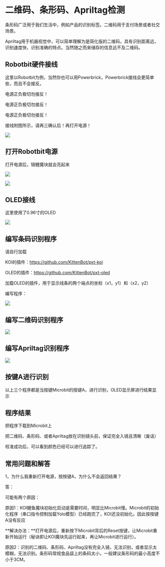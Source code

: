 # 二维码、条形码、Apriltag检测

条形码广泛用于我们生活中，例如产品的识别标签。二维码用于支付场景或者社交场景。

Apriltag用于机器视觉中，可以简单理解为是简化版的二维码，具有识别距离远，识别速度快，识别准确的特点。当然随之而来储存的信息远不及二维码。



## Robotbit硬件接线

这里以Robotbit为例，当然你也可以用Powerbrick，Powerbrick接线会更简单些，而且不会接反。

电源正负极切勿接反！

电源正负极切勿接反！

电源正负极切勿接反！



接线附图所示，请再三确认后！再打开电源！

![](KOI10/01.png)



## 打开Robotbit电源

打开电源后，锦鲤魔块就会亮起来

![](KOI10/02.png)

![](KOI10/03.png)







## OLED接线

这里使用了0.96寸的OLED

![](KOI04/03.png)



## 编写条码识别程序

请自行加载

KOI的插件：https://github.com/KittenBot/pxt-koi

OLED的插件：https://github.com/KittenBot/pxt-oled

加载OLED的插件，用于显示线条的两个端点的坐标（x1，y1）和（x2，y2）



编写程序：

![](KOI05/01.png)



## 编写二维码识别程序

![](KOI05/02.png)



## 编写Apriltag识别程序

![](KOI05/03.png)



## 按键A进行识别

以上三个程序都是当按键Microbit的按键A，进行识别，OLED显示屏进行结果显示





## 程序结果

把程序下载到Microbit上

把二维码、条形码、或者Apriltag放在识别镜头前，保证完全入镜且清晰（废话）

校准成功后，可以看到颜色已经可以进行追踪了。



## 常用问题和解答

1，为什么我重新打开电源，按按键A，为什么不会返回结果？

答：

可能有两个原因：

原因1：KOI鲤鱼魔块初始化启动是需要时间，明显比Microbit慢。Microbit的初始化程序（串口指令控制加载Yolo模型）已经跑完了，KOI还没初始化。因此按按键A没有反应

**解决办法：**打开电源后，重新按下Microbit背后的Reset按键，让Microbit重新开始运行（秘诀即让KOI魔块先运行起来，再让Microbit进行运行）。

原因2：识别的二维码、条形码、Apriltag没有完全入镜，无法识别，或者显示太模糊，无法识别。条形码常规食品袋上的条码太小，一般建议条形码的最小高度不小于3CM。


